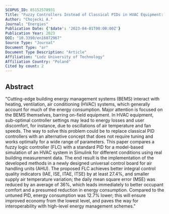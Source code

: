 ```yaml
---
SCOPUS_ID: 85152578931
Title: "Fuzzy Controllers Instead of Classical PIDs in HVAC Equipment: Dusting off a Well-Known Technology and Today’s Implementation for Better Energy Efficiency and User Comfort"
Author: "Chojecki A."
Journal: "Energies"
Publication Date: {'$date': '2023-04-01T00:00:00Z'}
Publication Year: 2023
DOI: "10.3390/en16072967"
Source Type: "Journal"
Document Type: "ar"
Document Type Description: "Article"
Affiliation: "Lodz University of Technology"
Affiliation Country: "Poland"
Cited by count: 2
---
```


## Abstract
"Cutting-edge building energy management systems (BEMS) interact with heating, ventilation, air conditioning (HVAC) systems, which generally account for much of the energy consumption. Major attention is focused on the BEMS themselves, barring on-field equipment. In HVAC equipment, sub-optimal controller settings may lead to energy losses and user discomfort, for instance, due to oscillations of air temperature and fan speeds. The way to solve this problem could be to replace classical PID controllers with an alternative concept that does not require tuning and works optimally for a wide range of parameters. This paper compares a fuzzy logic controller (FLC) with a standard PID for a model-based simulation of an HVAC system in Simulink for different conditions using real building measurement data. The end result is the implementation of the developed methods in a newly designed universal control board for air handling units (AHU). The proposed FLC achieves better integral control quality indicators (IAE, ISE, ITAE, ITSE) by at least 27.4%, and smaller supply air temperature variation; the daily mean square error (MSE) was reduced by an average of 36%, which leads immediately to better occupant comfort and a presumed reduction in energy consumption. Compared to the untuned PID, energy consumption was 12.7% lower; this will ensure improved economy from the lowest level, and paves the way for interoperability with high-level energy management schemes."
